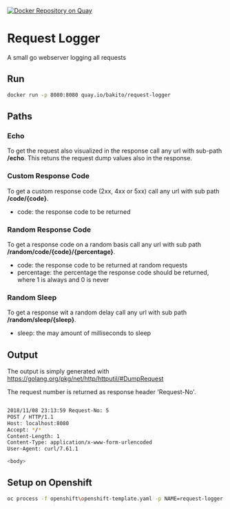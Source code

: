 [![Docker Repository on Quay](https://quay.io/repository/bakito/request-logger/status "Docker Repository on Quay")](https://quay.io/repository/bakito/request-logger)

# Request Logger

A small go webserver logging all requests

## Run

```bash
docker run -p 8080:8080 quay.io/bakito/request-logger
```

## Paths

### Echo

To get the request also visualized in the response call any url with sub-path **/echo**. This retuns the request dump values also in the response.

### Custom Response Code

To get a custom response code (2xx, 4xx or 5xx) call any url with sub path **/code/{code}**.

- code: the response code to be returned

### Random Response Code

To get a response code on a random basis call any url with sub path **/random/code/{code}/{percentage}**.

- code: the response code to be returned at random requests
- percentage: the percentage the response code should be returned, where 1 is always and 0 is never

### Random Sleep

To get a response wit a random delay call any url with sub path **/random/sleep/{sleep}**.

- sleep: the may amount of milliseconds to sleep

## Output

The output is simply generated with https://golang.org/pkg/net/http/httputil/#DumpRequest

The request number is returned as response header 'Request-No'.

```bash

2018/11/08 23:13:59 Request-No: 5
POST / HTTP/1.1
Host: localhost:8080
Accept: */*
Content-Length: 1
Content-Type: application/x-www-form-urlencoded
User-Agent: curl/7.61.1

<body>
```

## Setup on Openshift

```bash
oc process -f openshift\openshift-template.yaml -p NAME=request-logger | oc apply -f -

```

